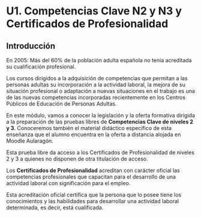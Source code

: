 # U1. Competencias Clave N2 y N3 y Certificados de Profesionalidad

## Introducción

En 2005: Más del 60% de la población adulta española no tenía acreditada su cualificación profesional.

Los cursos dirigidos a la adquisición de competencias que permitan a las personas adultas su incorporación a la actividad laboral, la mejora de su situación profesional o adaptación a nuevas situaciones en el trabajo es una de las nuevas competencias incorporadas recientemente en los Centros Públicos de Educación de Personas Adultas.

En este módulo, vamos a conocer la legislación y la oferta formativa dirigida a la preparación de las pruebas libres de **Competencias Clave de niveles 2 y 3**. Conoceremos también el material didáctico específico de esta enseñanza que el alumno encuentra en la oferta a distancia alojada en Moodle Aularagón.

Esta prueba libre da acceso a los Certificados de Profesionalidad de niveles 2 y 3 a quienes no disponen de otra titulación de acceso.

Los **Certificados de Profesionalidad** acreditan con carácter oficial las competencias profesionales que capacitan para el desarrollo de una actividad laboral con significación para el empleo.

Esta acreditación oficial certifica que la persona que lo posee tiene los conocimientos y las habilidades para desarrollar una actividad laboral determinada, es decir, está cualificada.
